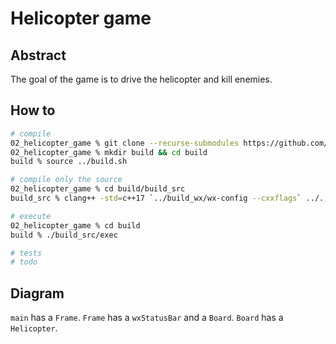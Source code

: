 # Helicopter game

## Abstract

The goal of the game is to drive the helicopter and kill enemies.

## How to

```bash
# compile
02_helicopter_game % git clone --recurse-submodules https://github.com/wxWidgets/wxWidgets.git
02_helicopter_game % mkdir build && cd build
build % source ../build.sh

# compile only the source
02_helicopter_game % cd build/build_src
build_src % clang++ -std=c++17 `../build_wx/wx-config --cxxflags` ../../src/*.cpp -o exec `../build_wx/wx-config --libs`

# execute
02_helicopter_game % cd build
build % ./build_src/exec

# tests
# todo
```

## Diagram

`main` has a `Frame`.
`Frame` has a `wxStatusBar` and a `Board`.
`Board` has a `Helicopter`.
